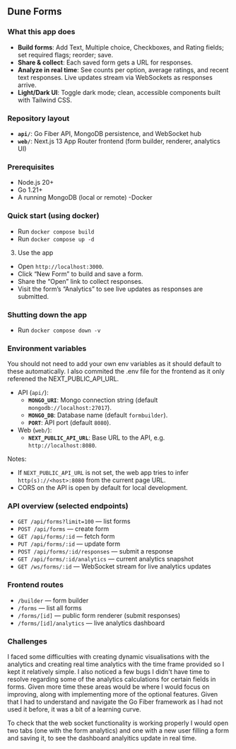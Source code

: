 ## Dune Forms

### What this app does

- **Build forms**: Add Text, Multiple choice, Checkboxes, and Rating fields; set required flags; reorder; save.
- **Share & collect**: Each saved form gets a URL for responses.
- **Analyze in real time**: See counts per option, average ratings, and recent text responses. Live updates stream via WebSockets as responses arrive.
- **Light/Dark UI**: Toggle dark mode; clean, accessible components built with Tailwind CSS.

### Repository layout

- **`api/`**: Go Fiber API, MongoDB persistence, and WebSocket hub
- **`web/`**: Next.js 13 App Router frontend (form builder, renderer, analytics UI)

### Prerequisites

- Node.js 20+
- Go 1.21+
- A running MongoDB (local or remote)
  -Docker

### Quick start (using docker)

- Run `docker compose build`
- Run `docker compose up -d`

3. Use the app

- Open `http://localhost:3000`.
- Click “New Form” to build and save a form.
- Share the “Open” link to collect responses.
- Visit the form’s “Analytics” to see live updates as responses are submitted.

### Shutting down the app

- Run `docker compose down -v`

### Environment variables

You should not need to add your own env variables as it should default to these automatically. I also commited the .env file for the frontend as it only referened the NEXT_PUBLIC_API_URL.

- API (`api/`):
  - **`MONGO_URI`**: Mongo connection string (default `mongodb://localhost:27017`).
  - **`MONGO_DB`**: Database name (default `formbuilder`).
  - **`PORT`**: API port (default `8080`).
- Web (`web/`):
  - **`NEXT_PUBLIC_API_URL`**: Base URL to the API, e.g. `http://localhost:8080`.

Notes:

- If `NEXT_PUBLIC_API_URL` is not set, the web app tries to infer `http(s)://<host>:8080` from the current page URL.
- CORS on the API is open by default for local development.

### API overview (selected endpoints)

- `GET /api/forms?limit=100` — list forms
- `POST /api/forms` — create form
- `GET /api/forms/:id` — fetch form
- `PUT /api/forms/:id` — update form
- `POST /api/forms/:id/responses` — submit a response
- `GET /api/forms/:id/analytics` — current analytics snapshot
- `GET /ws/forms/:id` — WebSocket stream for live analytics updates

### Frontend routes

- `/builder` — form builder
- `/forms` — list all forms
- `/forms/[id]` — public form renderer (submit responses)
- `/forms/[id]/analytics` — live analytics dashboard

### Challenges

I faced some difficulties with creating dynamic visualisations with the analytics and creating real time analytics with the time frame provided so I kept it relatively simple. I also noticed a few bugs I didn't have time to resolve regarding some of the analytics calculations for certain fields in forms. Given more time these areas would be where I would focus on improving, along with implementing more of the optional features. Given that I had to understand and navigate the Go Fiber framework as I had not used it before, it was a bit of a learning curve.

To check that the web socket functionality is working properly I would open two tabs (one with the form analytics) and one with a new user filling a form and saving it, to see the dashboard analyitics update in real time.
